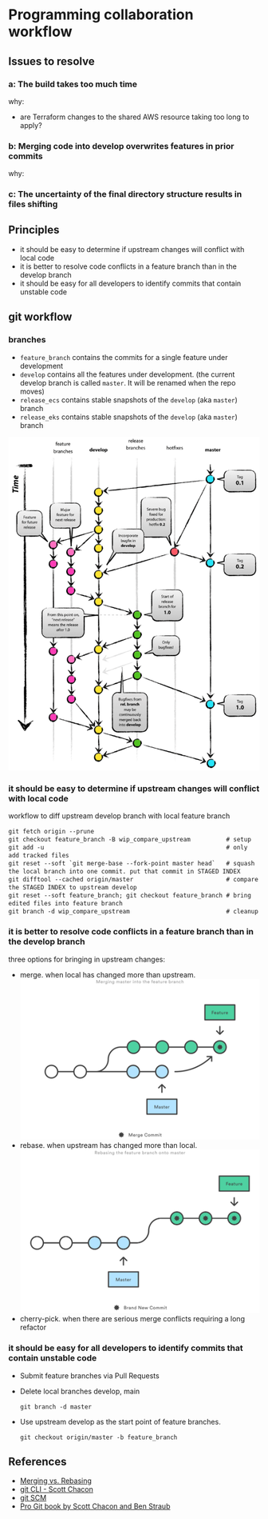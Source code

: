 # Programming collaboration workflow

## Issues to resolve

### a: The build takes too much time

why:

- are Terraform changes to the shared AWS resource taking too long to apply?

### b: Merging code into develop overwrites features in prior commits

why:

### c: The uncertainty of the final directory structure results in files shifting

## Principles

- it should be easy to determine if upstream changes will conflict with local code
- it is better to resolve code conflicts in a feature branch than in the develop branch
- it should be easy for all developers to identify commits that contain unstable code

## git workflow

### branches

- `feature_branch` contains the commits for a single feature under development
- `develop` contains all the features under development. (the current develop branch is called  `master`. It will be renamed when the repo moves)
- `release_ecs` contains stable snapshots of the `develop` (aka `master`) branch
- `release_eks` contains stable snapshots of the `develop` (aka `master`) branch

![Git Flow Branching Model](git-flow-model.png)

### it should be easy to determine if upstream changes will conflict with local code

workflow to diff upstream develop branch with local feature branch

```shell
git fetch origin --prune
git checkout feature_branch -B wip_compare_upstream          # setup
git add -u                                                   # only add tracked files
git reset --soft `git merge-base --fork-point master head`   # squash the local branch into one commit. put that commit in STAGED INDEX
git difftool --cached origin/master                          # compare the STAGED INDEX to upstream develop
git reset --soft feature_branch; git checkout feature_branch # bring edited files into feature branch
git branch -d wip_compare_upstream                           # cleanup
```

### it is better to resolve code conflicts in a feature branch than in the develop branch

three options for bringing in upstream changes:

- merge. when local has changed more than upstream. ![merge diagram](dia-merge.svg)
- rebase. when upstream has changed more than local. ![rebase diagram](dia-rebase.svg)
- cherry-pick. when there are serious merge conflicts requiring a long refactor

### it should be easy for all developers to identify commits that contain unstable code

- Submit feature branches via Pull Requests
- Delete local branches develop, main

  ```shell
  git branch -d master
  ```

- Use upstream develop as the start point of feature branches.

  ```shell
  git checkout origin/master -b feature_branch
  ```

## References

- [Merging vs. Rebasing](https://www.atlassian.com/git/tutorials/merging-vs-rebasing)
- [git CLI - Scott Chacon](http://schacon.github.io/git/git.html)
- [git SCM](https://git-scm.com/)
- [Pro Git book by Scott Chacon and Ben Straub](https://git-scm.com/book/en/v2)
